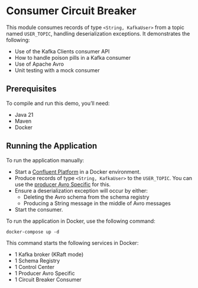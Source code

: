 # Consumer Circuit Breaker

This module consumes records of type `<String, KafkaUser>` from a topic named `USER_TOPIC`, handling deserialization exceptions.
It demonstrates the following:
- Use of the Kafka Clients consumer API
- How to handle poison pills in a Kafka consumer
- Use of Apache Avro
- Unit testing with a mock consumer

## Prerequisites

To compile and run this demo, you’ll need:

- Java 21
- Maven
- Docker

## Running the Application

To run the application manually:

- Start a [Confluent Platform](https://docs.confluent.io/platform/current/quickstart/ce-docker-quickstart.html#step-1-download-and-start-cp) in a Docker environment.
- Produce records of type `<String, KafkaUser>` to the `USER_TOPIC`. You can use the [producer Avro Specific](../../kafka-producer-quickstarts/kafka-producer-avro-specific) for this.
- Ensure a deserialization exception will occur by either:
    - Deleting the Avro schema from the schema registry
    - Producing a String message in the middle of Avro messages
- Start the consumer.

To run the application in Docker, use the following command:

```console
docker-compose up -d
```

This command starts the following services in Docker:

- 1 Kafka broker (KRaft mode)
- 1 Schema Registry
- 1 Control Center
- 1 Producer Avro Specific
- 1 Circuit Breaker Consumer
